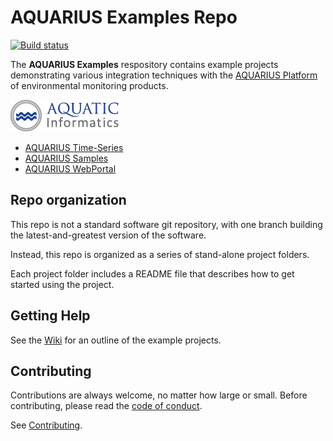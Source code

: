 # AQUARIUS Examples Repo

[![Build status](https://ci.appveyor.com/api/projects/status/g3c5e2j6fmxgukxy/branch/master?svg=true)](https://ci.appveyor.com/project/SystemsAdministrator/examples/branch/master)

The **AQUARIUS Examples** respository contains example projects demonstrating various integration techniques with the [AQUARIUS Platform](http://aquaticinformatics.com/products/) of environmental monitoring products.

![AQUARIUS Platform](images/aquatic-informatics.png)

* [AQUARIUS Time-Series](http://aquaticinformatics.com/products/aquarius-time-series/)
* [AQUARIUS Samples](http://aquaticinformatics.com/products/aquarius-samples/)
* [AQUARIUS WebPortal](http://aquaticinformatics.com/products/aquarius-webportal/)

## Repo organization

This repo is not a standard software git repository, with one branch building the latest-and-greatest version of the software.

Instead, this repo is organized as a series of stand-alone project folders.

Each project folder includes a README file that describes how to get started using the project.

## Getting Help

See the [Wiki](https://github.com/AquaticInformatics/Examples/wiki) for an outline of the example projects.

## Contributing

Contributions are always welcome, no matter how large or small. Before contributing, please read the [code of conduct](CODE_OF_CONDUCT.md).

See [Contributing](CONTRIBUTING.md).

